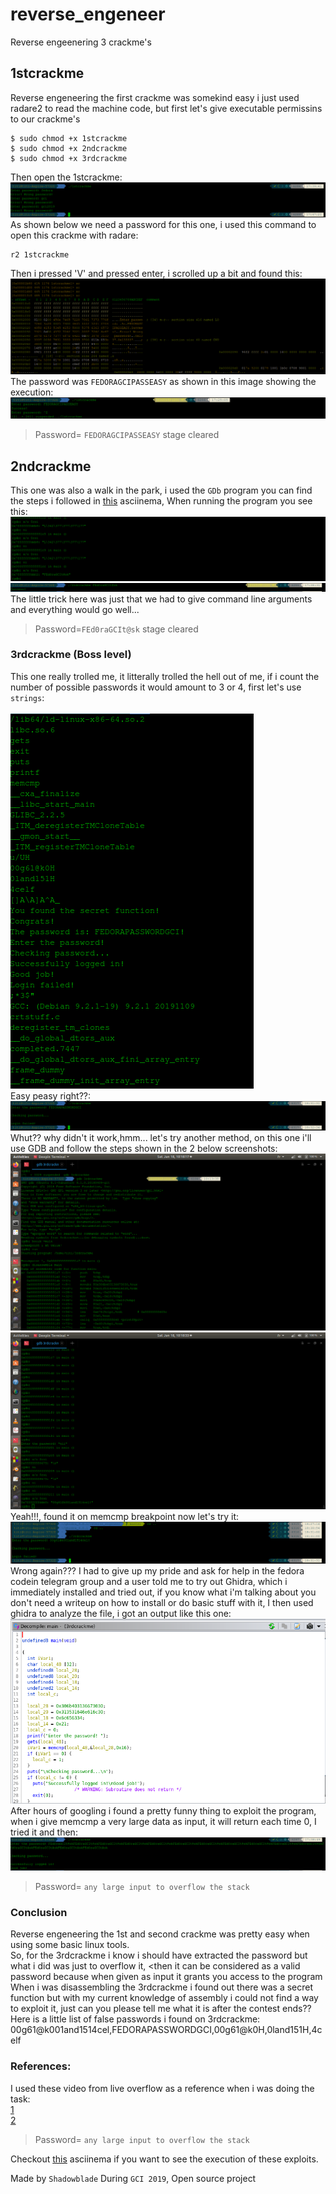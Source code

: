 # reverse_engeneer
Reverse engeenering 3 crackme's

## 1stcrackme

Reverse engeneering the first crackme was somekind easy i just used radare2 to read the machine code, but first let's give executable permissins to our crackme's
```
$ sudo chmod +x 1stcrackme
$ sudo chmod +x 2ndcrackme
$ sudo chmod +x 3rdcrackme
```
Then open the 1stcrackme:
![](/img/img1.png)
As shown below we need a password for this one, i used this command to open this crackme with radare:
```
r2 1stcrackme
```
Then i pressed 'V' and pressed enter, i scrolled up a bit and found this:
![](/img/img2.png)
The password was `FEDORAGCIPASSEASY` as shown in this image showing the execution:
![](/img/img3.png)
> Password= `FEDORAGCIPASSEASY` stage cleared
## 2ndcrackme
This one was also a walk in the park, i used the `GDb` program you can find the steps i followed in [this](https://asciinema.org/a/aUS6D9Mlq6dbGvpTLC7n1gb1l) asciinema,
When running the program you see this: <br>
![](/img/img4.png)
![](/img/imgc.png)  <br>
The little trick here was just that we had to give command line arguments and everything would go well...
> Password=`FEd0raGCIt@sk` stage cleared
### 3rdcrackme (Boss level)
This one really trolled me, it litterally trolled the hell out of me, if i count the number of possible passwords it would amount to 3 or 4, first let's use `strings`:   <br><br>
![](/img/img6.png)  <br>
Easy peasy right??:  <br>
![](/img/imgr.png)   <br>
Whut?? why didn't it work,hmm... let's try another method, on this one i'll use GDB and follow the steps shown in the 2 below screenshots:  <br>
![](/img/img8.png) <br>
![](/img/img10.png) <br>
Yeah!!!, found it on memcmp breakpoint now let's try it: <br>
![](/img/imgt.png)   <br>
Wrong again??? I had to give up my pride and ask for help in the fedora codein telegram group and a user told me to try out Ghidra, which i immediately installed and tried out, if you know what i'm talking about you don't need a writeup on how to install or do basic stuff with it, I then used ghidra to analyze the file, i got an output like this one:
![](/img/img11.png)
After hours of googling i found a pretty funny thing to exploit the program, when i give memcmp a very large data as input, it will return each time 0,
I tried it and then:
![](/img/img12.png)
> Password= `any large input to overflow the stack`
### Conclusion
Reverse engeneering the 1st and second crackme was pretty easy when using some basic linux tools. <br>
So, for the 3rdcrackme i know i should have extracted the password but what i did was just to overflow it, <then it can be considered as a valid password because when given as input it grants you access to the program
When i was disassembling the 3rdcrackme i found out there was a secret function but with my current knowledge of assembly i could not find a way to exploit it, just can you please tell me what it is after the contest ends??<br>
Here is a little list of false passwords i found on 3rdcrackme:
00g61@k001and1514cel,FEDORAPASSWORDGCI,00g61@k0H,0land151H,4celf 
### References:
I used these video from live overflow as a reference when i was doing the task:<br>
[1](https://www.youtube.com/watch?v=VroEiMOJPm8&list=PLhixgUqwRTjxglIswKp9mpkfPNfHkzyeN&index=7&t=0s)<br>
[2](https://www.youtube.com/watch?v=3NTXFUxcKPc&list=PLhixgUqwRTjxglIswKp9mpkfPNfHkzyeN&index=8&t=0s)<br>
> Password= `any large input to overflow the stack`

Checkout [this](https://asciinema.org/a/aUS6D9Mlq6dbGvpTLC7n1gb1l) asciinema if you want to see the execution of these exploits.


Made by `Shadowblade` During `GCI 2019`, Open source project

